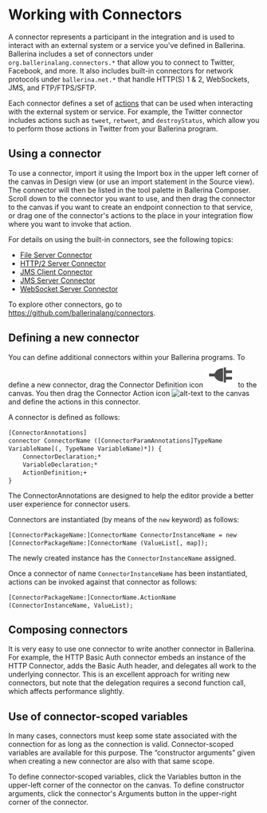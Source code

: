 # Working with Connectors

A connector represents a participant in the integration and is used to interact with an external system or a service you've defined in Ballerina. Ballerina includes a set of connectors under `org.ballerinalang.connectors.*` that allow you to connect to Twitter, Facebook, and more. It also includes built-in connectors for network protocols under `ballerina.net.*` that handle HTTP(S) 1 & 2, WebSockets, JMS, and FTP/FTPS/SFTP.

Each connector defines a set of [actions](actions.md) that can be used when interacting with the external system or service. For example, the Twitter connector includes actions such as `tweet`, `retweet`, and `destroyStatus`, which allow you to perform those actions in Twitter from your Ballerina program.

## Using a connector

To use a connector, import it using the Import box in the upper left corner of the canvas in Design view (or use an import statement in the Source view). The connector will then be listed in the tool palette in Ballerina Composer. Scroll down to the connector you want to use, and then drag the connector to the canvas if you want to create an endpoint connection to that service, or drag one of the connector's actions to the place in your integration flow where you want to invoke that action. 

For details on using the built-in connectors, see the following topics:

* [File Server Connector](../server-connectors/file-server.md)
* [HTTP/2 Server Connector](../server-connectors/http2-server.md)
* [JMS Client Connector](../server-connectors/jms-client.md)
* [JMS Server Connector](../server-connectors/jms-server.md)
* [WebSocket Server Connector](../server-connectors/websocket-server.md)

To explore other connectors, go to https://github.com/ballerinalang/connectors. 

## Defining a new connector

You can define additional connectors within your Ballerina programs. To define a new connector, drag the Connector Definition icon ![alt-text](../images/icons/connector.png "Connector Definition icon") to the canvas. You then drag the Connector Action icon ![alt-text](../images/icons/action.png "Connector Action icon") to the canvas and define the actions in this connector. 

A connector is defined as follows:
```
[ConnectorAnnotations]
connector ConnectorName ([ConnectorParamAnnotations]TypeName VariableName[(, TypeName VariableName)*]) {
    ConnectorDeclaration;*
    VariableDeclaration;*
    ActionDefinition;+
}
```

The ConnectorAnnotations are designed to help the editor provide a better user experience for connector users.

Connectors are instantiated (by means of the `new` keyword) as follows:
```
[ConnectorPackageName:]ConnectorName ConnectorInstanceName = new [ConnectorPackageName:]ConnectorName (ValueList[, map]);
```
The newly created instance has the `ConnectorInstanceName` assigned.

Once a connector of name `ConnectorInstanceName` has been instantiated, actions can be invoked against that connector as follows:
```
[ConnectorPackageName:]ConnectorName.ActionName (ConnectorInstanceName, ValueList);
```
## Composing connectors  
It is very easy to use one connector to write another connector in Ballerina. For example, the HTTP Basic Auth connector embeds an instance of the HTTP Connector, adds the Basic Auth header, and delegates all work to the underlying connector. This is an excellent approach for writing new connectors, but note that the delegation requires a second function call, which affects performance slightly.

## Use of connector-scoped variables
In many cases, connectors must keep some state associated with the connection for as long as the connection is valid. Connector-scoped variables are available for this purpose. The “constructor arguments” given when creating a new connector are also with that same scope.

To define connector-scoped variables, click the Variables button in the upper-left corner of the connector on the canvas. To define constructor arguments, click the connector's Arguments button in the upper-right corner of the connector. 
